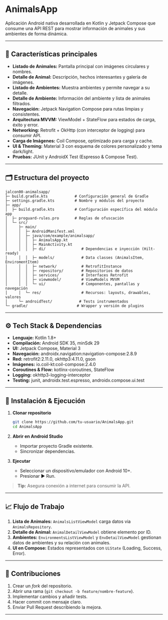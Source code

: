 # AnimalsApp

Aplicación Android nativa desarrollada en Kotlin y Jetpack Compose que consume una API REST para mostrar información de animales y sus ambientes de forma dinámica.

---

## 📌 Características principales

* **Listado de Animales:** Pantalla principal con imágenes circulares y nombres.
* **Detalle de Animal:** Descripción, hechos interesantes y galería de imágenes.
* **Listado de Ambientes:** Muestra ambientes y permite navegar a su detalle.
* **Detalle de Ambiente:** Información del ambiente y lista de animales filtrados.
* **Navegación:** Jetpack Navigation Compose para rutas limpias y consistentes.
* **Arquitectura MVVM:** ViewModel + StateFlow para estados de carga, éxito y error.
* **Networking:** Retrofit + OkHttp (con interceptor de logging) para consumir API.
* **Carga de Imágenes:** Coil Compose, optimizado para carga y cache.
* **UI & Theming:** Material 3 con esquema de colores personalizado y tema dark/light.
* **Pruebas:** JUnit y AndroidX Test (Espresso & Compose Test).

---

## 🗂️ Estructura del proyecto

```
jalcon00-animalsapp/
├─ build.gradle.kts            # Configuración general de Gradle
├─ settings.gradle.kts         # Nombre y módulos del proyecto
├─ app/
│  ├─ build.gradle.kts         # Configuración específica del módulo app
│  ├─ proguard-rules.pro       # Reglas de ofuscación
│  └─ src/
│     ├─ main/
│     │  ├─ AndroidManifest.xml
│     │  ├─ java/com/example/animalsapp/
│     │  │  ├─ AnimalsApp.kt
│     │  │  ├─ MainActivity.kt
│     │  │  ├─ di/                # Dependencias e inyección (Hilt-ready)
│     │  │  ├─ models/            # Data classes (AnimalsItem, EnviromentItem)
│     │  │  ├─ network/           # RetrofitInstance
│     │  │  ├─ repository/        # Repositorios de datos
│     │  │  ├─ services/          # Interfaces Retrofit
│     │  │  ├─ viewmodel/         # ViewModels MVVM
│     │  │  └─ ui/                # Componentes, pantallas y navegación
│     │  └─ res/                  # Recursos: layouts, drawables, valores
│     └─ androidTest/            # Tests instrumentados
└─ gradle/                      # Wrapper y versión de plugins
```

---

## ⚙️ Tech Stack & Dependencias

* **Lenguaje:** Kotlin 1.8+
* **Compilación:** Android SDK 35, minSdk 29
* **UI:** Jetpack Compose, Material 3
* **Navegación:** androidx.navigation\:navigation-compose:2.8.9
* **Red:** retrofit2:2.11.0, okhttp3:4.11.0, gson
* **Imágenes:** io.coil-kt\:coil-compose:2.4.0
* **Coroutines & Flow:** kotlinx-coroutines, StateFlow
* **Logging:** okhttp3-logging-interceptor
* **Testing:** junit, androidx.test.espresso, androidx.compose.ui.test

---

## 🚀 Instalación & Ejecución

1. **Clonar repositorio**

   ```bash
   git clone https://github.com/tu-usuario/AnimalsApp.git
   cd AnimalsApp
   ```
2. **Abrir en Android Studio**

   * Importar proyecto Gradle existente.
   * Sincronizar dependencias.
3. **Ejecutar**

   * Seleccionar un dispositivo/emulador con Android 10+.
   * Presionar ▶️ Run.

> **Tip:** Asegura conexión a internet para consumir la API.

---

## 📈 Flujo de Trabajo

1. **Lista de Animales:** `AnimalsListViewModel` carga datos via `AnimalsRepository`.
2. **Detalle de Animal:** `AnimalDetailViewModel` obtiene elemento por ID.
3. **Ambientes:** `EnvironmentsListViewModel` y `EnvDetailViewModel` gestionan datos de ambientes y su relación con animales.
4. **UI en Compose:** Estados representados con `UiState` (Loading, Success, Error).

---

## 🤝 Contribuciones

1. Crear un *fork* del repositorio.
2. Abrir una rama (`git checkout -b feature/nombre-feature`).
3. Implementar cambios y añadir tests.
4. Hacer commit con mensaje claro.
5. Enviar Pull Request describiendo la mejora.

---

